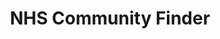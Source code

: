 ---
hackday: 23-cardiff
links:
  presentation: https://docs.google.com/presentation/d/1odKs2xjnyAdlq6bVGybvdFrrjmpwVzScetwWAm6zq-0/view
summary: Finding communities within the NHS Twittershere using @gephi
team:
- '@KevinMonk'
- '@owennewo99'
- '@josephredfern'
- '@davehodge'
thumbnail: nhs_community_finder.png
title: NHS Community Finder
---